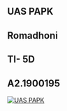 ## UAS PAPK

## Romadhoni
## TI- 5D
## A2.1900195


[![UAS PAPK ](https://res.cloudinary.com/marcomontalbano/image/upload/v1642432652/video_to_markdown/images/youtube--LemT3cKqzk0-c05b58ac6eb4c4700831b2b3070cd403.jpg)](https://youtu.be/LemT3cKqzk0 "UAS PAPK ")